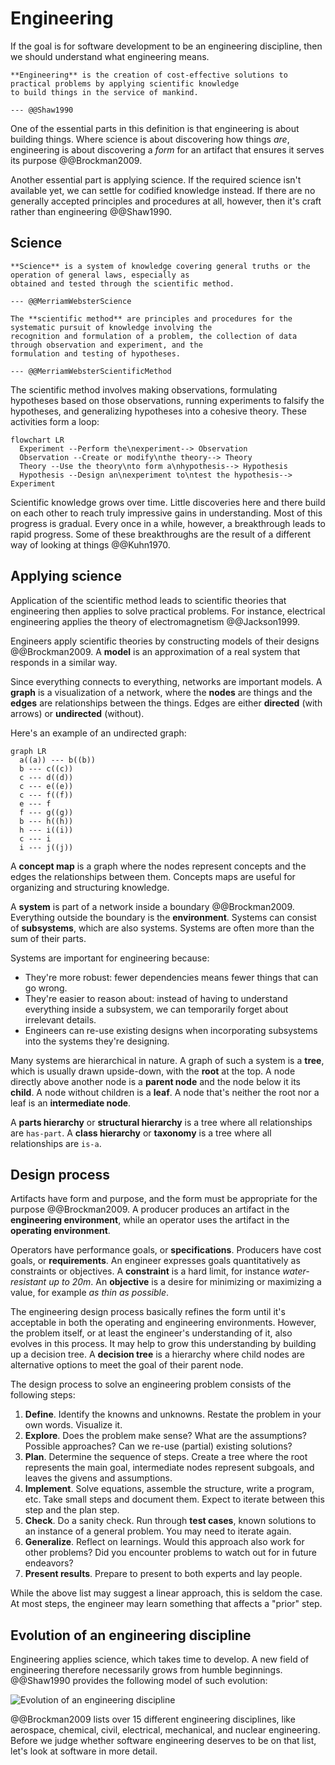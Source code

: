 # Engineering

If the goal is for software development to be an engineering discipline, then we should understand what
engineering means.

```admonish tldr title="Definition"
**Engineering** is the creation of cost-effective solutions to practical problems by applying scientific knowledge
to build things in the service of mankind.

--- @@Shaw1990
```

One of the essential parts in this definition is that engineering is about building things.
Where science is about discovering how things _are_, engineering is about discovering a _form_ for an artifact that
ensures it serves its purpose @@Brockman2009.

Another essential part is applying science.
If the required science isn't available yet, we can settle for codified knowledge instead.
If there are no generally accepted principles and procedures at all, however, then it's craft rather than engineering
@@Shaw1990.


## Science

```admonish tldr title="Definition"
**Science** is a system of knowledge covering general truths or the operation of general laws, especially as
obtained and tested through the scientific method.

--- @@MerriamWebsterScience
```

```admonish tldr title="Definition"
The **scientific method** are principles and procedures for the systematic pursuit of knowledge involving the
recognition and formulation of a problem, the collection of data through observation and experiment, and the
formulation and testing of hypotheses.

--- @@MerriamWebsterScientificMethod
```

The scientific method involves making observations, formulating hypotheses based on those observations,
running experiments to falsify the hypotheses, and generalizing hypotheses into a cohesive theory.
These activities form a loop:

```mermaid
flowchart LR
  Experiment --Perform the\nexperiment--> Observation
  Observation --Create or modify\nthe theory--> Theory
  Theory --Use the theory\nto form a\nhypothesis--> Hypothesis
  Hypothesis --Design an\nexperiment to\ntest the hypothesis--> Experiment
```

Scientific knowledge grows over time.
Little discoveries here and there build on each other to reach truly impressive gains in understanding.
Most of this progress is gradual.
Every once in a while, however, a breakthrough leads to rapid progress.
Some of these breakthroughs are the result of a different way of looking at things @@Kuhn1970.


## Applying science

Application of the scientific method leads to scientific theories that engineering then applies to solve practical
problems.
For instance, electrical engineering applies the theory of electromagnetism @@Jackson1999.

Engineers apply scientific theories by constructing models of their designs @@Brockman2009.
A **model** is an approximation of a real system that responds in a similar way.

Since everything connects to everything, networks are important models.
A **graph** is a visualization of a network, where the **nodes** are things and the **edges** are relationships between the
things.
Edges are either **directed** (with arrows) or **undirected** (without).

Here's an example of an undirected graph:

```mermaid
graph LR
  a((a)) --- b((b))
  b --- c((c))
  c --- d((d))
  c --- e((e))
  c --- f((f))
  e --- f
  f --- g((g))
  b --- h((h))
  h --- i((i))
  c --- i
  i --- j((j))
```

A **concept map** is a graph where the nodes represent concepts and the edges the relationships between them.
Concepts maps are useful for organizing and structuring knowledge.

A **system** is part of a network inside a boundary @@Brockman2009.
Everything outside the boundary is the **environment**.
Systems can consist of **subsystems**, which are also systems.
Systems are often more than the sum of their parts.

Systems are important for engineering because:

- They're more robust: fewer dependencies means fewer things that can go wrong.
- They're easier to reason about: instead of having to understand everything inside a subsystem, we can temporarily
  forget about irrelevant details.
- Engineers can re-use existing designs when incorporating subsystems into the systems they're designing.

Many systems are hierarchical in nature.
A graph of such a system is a **tree**, which is usually drawn upside-down, with the **root** at the top.
A node directly above another node is a **parent node** and the node below it its **child**.
A node without children is a **leaf**.
A node that's neither the root nor a leaf is an **intermediate node**.

A **parts hierarchy** or **structural hierarchy** is a tree where all relationships are `has-part`.
A **class hierarchy** or **taxonomy** is a tree where all relationships are `is-a`.


## Design process

Artifacts have form and purpose, and the form must be appropriate for the purpose @@Brockman2009.
A producer produces an artifact in the **engineering environment**, while an operator uses the artifact in the
**operating environment**.

Operators have performance goals, or **specifications**.
Producers have cost goals, or **requirements**.
An engineer expresses goals quantitatively as constraints or objectives.
A **constraint** is a hard limit, for instance _water-resistant up to 20m_.
An **objective** is a desire for minimizing or maximizing a value, for example _as thin as possible_.

The engineering design process basically refines the form until it's acceptable in both the operating and
engineering environments.
However, the problem itself, or at least the engineer's understanding of it, also evolves in this process.
It may help to grow this understanding by building up a decision tree.
A **decision tree** is a hierarchy where child nodes are alternative options to meet the goal of their parent node.

The design process to solve an engineering problem consists of the following steps:

1. **Define**.
  Identify the knowns and unknowns. Restate the problem in your own words. Visualize it.
2. **Explore**.
  Does the problem make sense? What are the assumptions? Possible approaches? Can we re-use (partial) existing solutions?
3. **Plan**.
  Determine the sequence of steps.
  Create a tree where the root represents the main goal, intermediate nodes represent subgoals, and leaves the givens
  and assumptions.
4. **Implement**.
  Solve equations, assemble the structure, write a program, etc.
  Take small steps and document them.
  Expect to iterate between this step and the plan step.
5. **Check**.
  Do a sanity check.
  Run through **test cases**, known solutions to an instance of a general problem.
  You may need to iterate again.
6. **Generalize**.
  Reflect on learnings.
  Would this approach also work for other problems?
  Did you encounter problems to watch out for in future endeavors?
7. **Present results**.
  Prepare to present to both experts and lay people.

While the above list may suggest a linear approach, this is seldom the case.
At most steps, the engineer may learn something that affects a "prior" step.


## Evolution of an engineering discipline

Engineering applies science, which takes time to develop.
A new field of engineering therefore necessarily grows from humble beginnings.
@@Shaw1990 provides the following model of such evolution:

![Evolution of an engineering discipline](https://www.researchgate.net/profile/Trevor-Bihl/publication/339029049/figure/download/fig2/AS:854876443660288@1580829835253/Shaws-Model-of-the-evolution-of-engineering-disciplines-from-14.png)

@@Brockman2009 lists over 15 different engineering disciplines, like aerospace, chemical, civil, electrical, mechanical,
and nuclear engineering.
Before we judge whether software engineering deserves to be on that list, let's look at software in more detail.
